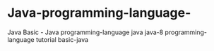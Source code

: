# Java-programming-language-
Java Basic - Java programming-language
java
java-8
programming-language
tutorial
basic-java
